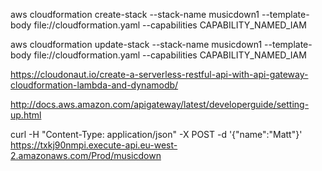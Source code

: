 aws cloudformation create-stack --stack-name musicdown1 --template-body file://cloudformation.yaml --capabilities CAPABILITY_NAMED_IAM

aws cloudformation update-stack --stack-name musicdown1 --template-body file://cloudformation.yaml --capabilities CAPABILITY_NAMED_IAM

https://cloudonaut.io/create-a-serverless-restful-api-with-api-gateway-cloudformation-lambda-and-dynamodb/

http://docs.aws.amazon.com/apigateway/latest/developerguide/setting-up.html

curl -H "Content-Type: application/json" -X POST -d '{"name":"Matt"}' https://txkj90nmpi.execute-api.eu-west-2.amazonaws.com/Prod/musicdown